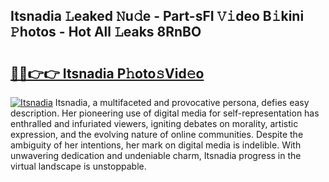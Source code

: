 ## Itsnadia 𝙻eaked 𝙽u𝚍e - Part-sFI 𝚅𝚒deo B𝚒kini 𝙿hotos - Hot All 𝙻eaks 8RnBO

# <h2><a href="http://ld18x1v.urlbe.top/?page=Itsnadia">🔗🔗👉👉 Itsnadia P𝚑oto𝚜Vid𝚎o</a></h2>

[![Itsnadia](https://i.imgur.com/eBuTRDB.gif)](http://ld18x1v.urlbe.top/?page=Itsnadia)
Itsnadia, a multifaceted and provocative persona, defies easy description. Her pioneering use of digital media for self-representation has enthralled and infuriated viewers, igniting debates on morality, artistic expression, and the evolving nature of online communities. Despite the ambiguity of her intentions, her mark on digital media is indelible. With unwavering dedication and undeniable charm, Itsnadia progress in the virtual landscape is unstoppable.

